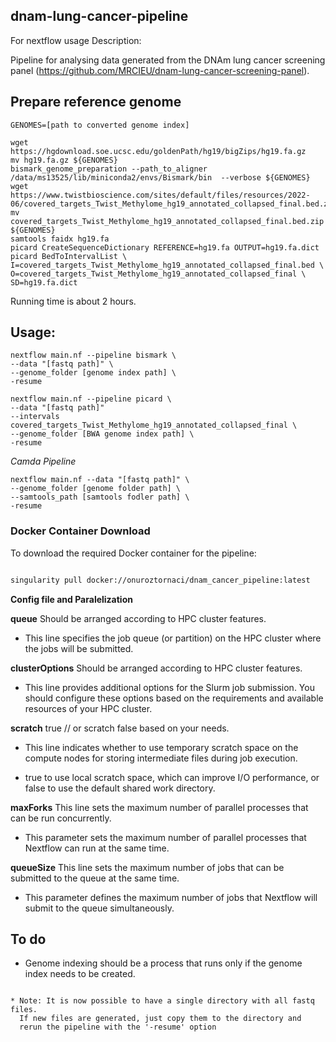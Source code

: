 ## dnam-lung-cancer-pipeline

For nextflow usage Description:

Pipeline for analysing data generated from the DNAm lung cancer screening panel (https://github.com/MRCIEU/dnam-lung-cancer-screening-panel).

## Prepare reference genome

```
GENOMES=[path to converted genome index]

wget https://hgdownload.soe.ucsc.edu/goldenPath/hg19/bigZips/hg19.fa.gz
mv hg19.fa.gz ${GENOMES}
bismark_genome_preparation --path_to_aligner /data/ms13525/lib/miniconda2/envs/Bismark/bin  --verbose ${GENOMES}
wget https://www.twistbioscience.com/sites/default/files/resources/2022-06/covered_targets_Twist_Methylome_hg19_annotated_collapsed_final.bed.zip
mv covered_targets_Twist_Methylome_hg19_annotated_collapsed_final.bed.zip ${GENOMES}
samtools faidx hg19.fa
picard CreateSequenceDictionary REFERENCE=hg19.fa OUTPUT=hg19.fa.dict
picard BedToIntervalList \
I=covered_targets_Twist_Methylome_hg19_annotated_collapsed_final.bed \
O=covered_targets_Twist_Methylome_hg19_annotated_collapsed_final \
SD=hg19.fa.dict

```
Running time is about 2 hours.

## Usage: 

```
nextflow main.nf --pipeline bismark \
--data "[fastq path]" \
--genome_folder [genome index path] \
-resume

nextflow main.nf --pipeline picard \
--data "[fastq path]" 
--intervals covered_targets_Twist_Methylome_hg19_annotated_collapsed_final \
--genome_folder [BWA genome index path] \
-resume 
```

*Camda Pipeline*

```
nextflow main.nf --data "[fastq path]" \ 
--genome_folder [genome folder path] \
--samtools_path [samtools fodler path] \
-resume
```

### Docker Container Download

To download the required Docker container for the pipeline:

```bash

singularity pull docker://onuroztornaci/dnam_cancer_pipeline:latest

```

**Config file and Paralelization**

**queue** Should be arranged according to HPC cluster features.

 - This line specifies the job queue (or partition) on the HPC cluster where the jobs will be submitted.

**clusterOptions**  Should be arranged according to HPC cluster features.

 - This line provides additional options for the Slurm job submission. You should configure these options based on the requirements and available resources of your HPC cluster.

**scratch**  true  // or scratch false based on your needs.

 - This line indicates whether to use temporary scratch space on the compute nodes for storing intermediate files during job execution.
   
 - true to use local scratch space, which can improve I/O performance, or false to use the default shared work directory.
 
**maxForks**  This line sets the maximum number of parallel processes that can be run concurrently.

 - This parameter sets the maximum number of parallel processes that Nextflow can run at the same time.

**queueSize**  This line sets the maximum number of jobs that can be submitted to the queue at the same time.

 - This parameter defines the maximum number of jobs that Nextflow will submit to the queue simultaneously.

## To do

* Genome indexing should be a process that runs only if the genome index needs to be created.
```

* Note: It is now possible to have a single directory with all fastq files.
  If new files are generated, just copy them to the directory and
  rerun the pipeline with the '-resume' option
